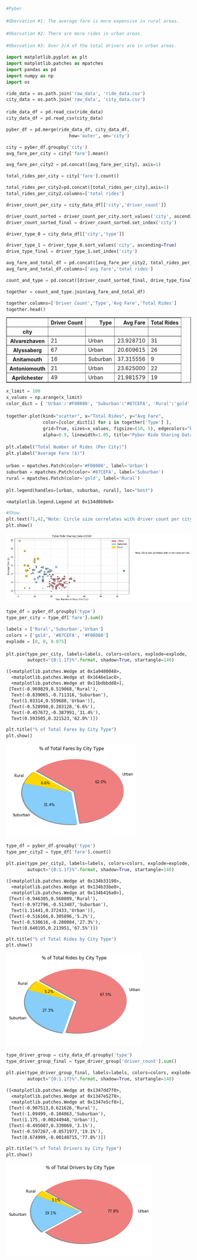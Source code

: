 

```python
#Pyber

#Obervation #1: The average fare is more expensive in rural areas.

#Obervation #2: There are more rides in urban areas.

#Obervation #3: Over 3/4 of the total drivers are in urban areas.
```


```python
import matplotlib.pyplot as plt
import matplotlib.patches as mpatches
import pandas as pd
import numpy as np
import os
```


```python
ride_data = os.path.join('raw_data', 'ride_data.csv')
city_data = os.path.join('raw_data', 'city_data.csv')

ride_data_df = pd.read_csv(ride_data)
city_data_df = pd.read_csv(city_data)
```


```python
pyber_df = pd.merge(ride_data_df, city_data_df,
                        how='outer', on='city')
```


```python
city = pyber_df.groupby('city')
avg_fare_per_city = city['fare'].mean()
```


```python
avg_fare_per_city2 = pd.concat([avg_fare_per_city], axis=1)
```


```python
total_rides_per_city = city['fare'].count()
```


```python
total_rides_per_city2=pd.concat([total_rides_per_city],axis=1)
total_rides_per_city2.columns=['total rides']
```


```python
driver_count_per_city = city_data_df[['city','driver_count']]
```


```python
driver_count_sorted = driver_count_per_city.sort_values('city', ascending=True)
driver_count_sorted_final = driver_count_sorted.set_index('city')
```


```python
driver_type_0 = city_data_df[['city','type']]
```


```python
driver_type_1 = driver_type_0.sort_values('city', ascending=True)
drive_type_final = driver_type_1.set_index('city')
```


```python
avg_fare_and_total_df = pd.concat([avg_fare_per_city2, total_rides_per_city2], axis=1)
avg_fare_and_total_df.columns=['avg fare','total rides']
```


```python
count_and_type = pd.concat([driver_count_sorted_final, drive_type_final], axis=1)
```


```python
together = count_and_type.join(avg_fare_and_total_df)
```


```python
together.columns=['Driver Count','Type','Avg Fare','Total Rides']
together.head()
```




<div>
<style>
    .dataframe thead tr:only-child th {
        text-align: right;
    }

    .dataframe thead th {
        text-align: left;
    }

    .dataframe tbody tr th {
        vertical-align: top;
    }
</style>
<table border="1" class="dataframe">
  <thead>
    <tr style="text-align: right;">
      <th></th>
      <th>Driver Count</th>
      <th>Type</th>
      <th>Avg Fare</th>
      <th>Total Rides</th>
    </tr>
    <tr>
      <th>city</th>
      <th></th>
      <th></th>
      <th></th>
      <th></th>
    </tr>
  </thead>
  <tbody>
    <tr>
      <th>Alvarezhaven</th>
      <td>21</td>
      <td>Urban</td>
      <td>23.928710</td>
      <td>31</td>
    </tr>
    <tr>
      <th>Alyssaberg</th>
      <td>67</td>
      <td>Urban</td>
      <td>20.609615</td>
      <td>26</td>
    </tr>
    <tr>
      <th>Anitamouth</th>
      <td>16</td>
      <td>Suburban</td>
      <td>37.315556</td>
      <td>9</td>
    </tr>
    <tr>
      <th>Antoniomouth</th>
      <td>21</td>
      <td>Urban</td>
      <td>23.625000</td>
      <td>22</td>
    </tr>
    <tr>
      <th>Aprilchester</th>
      <td>49</td>
      <td>Urban</td>
      <td>21.981579</td>
      <td>19</td>
    </tr>
  </tbody>
</table>
</div>




```python
x_limit = 100
x_values = np.arange(x_limit)
color_dict = { 'Urban':'#F08080', 'Suburban':'#87CEFA', 'Rural':'gold' }

together.plot(kind="scatter", x="Total Rides", y="Avg Fare", 
              color=[color_dict[i] for i in together['Type'] ], 
              grid=True, sizes=x_values, figsize=(10, 5), edgecolors="black",
              alpha=0.9, linewidth=1.05, title="Pyber Ride Sharing Data (2016)")

plt.xlabel("Total Number of Rides (Per City)")
plt.ylabel("Average Fare ($)")

urban = mpatches.Patch(color='#F08080', label='Urban')
suburban = mpatches.Patch(color='#87CEFA', label='Suburban')
rural = mpatches.Patch(color='gold', label='Rural')

plt.legend(handles=[urban, suburban, rural], loc="best")
```




    <matplotlib.legend.Legend at 0x134d0b9e8>




```python
#Show
plt.text(71,42,"Note: Circle size correlates with driver count per city")
plt.show()
```


![png](output_17_0.png)



```python
type_df = pyber_df.groupby('type')
type_per_city = type_df['fare'].sum()
```


```python
labels = ['Rural','Suburban','Urban']
colors = ['gold', '#87CEFA', '#F08080']
explode = [0, 0, 0.075]

plt.pie(type_per_city, labels=labels, colors=colors, explode=explode, 
        autopct="{0:1.1f}%".format, shadow=True, startangle=140)
```




    ([<matplotlib.patches.Wedge at 0x1a9480048>,
      <matplotlib.patches.Wedge at 0x1646e1ac8>,
      <matplotlib.patches.Wedge at 0x11bdbbdd8>],
     [Text(-0.969829,0.519068,'Rural'),
      Text(-0.839065,-0.711316,'Suburban'),
      Text(1.03314,0.559688,'Urban')],
     [Text(-0.528998,0.283128,'6.6%'),
      Text(-0.457672,-0.387991,'31.4%'),
      Text(0.593505,0.321523,'62.0%')])




```python
plt.title("% of Total Fares by City Type")
plt.show()
```


![png](output_20_0.png)



```python
type_df = pyber_df.groupby('type')
type_per_city2 = type_df['fare'].count()
```


```python
plt.pie(type_per_city2, labels=labels, colors=colors, explode=explode, 
        autopct="{0:1.1f}%".format, shadow=True, startangle=140)
```




    ([<matplotlib.patches.Wedge at 0x134b33198>,
      <matplotlib.patches.Wedge at 0x134b33be0>,
      <matplotlib.patches.Wedge at 0x134b416a0>],
     [Text(-0.946305,0.560809,'Rural'),
      Text(-0.972796,-0.513487,'Suburban'),
      Text(1.11441,0.372433,'Urban')],
     [Text(-0.516166,0.305896,'5.2%'),
      Text(-0.530616,-0.280084,'27.3%'),
      Text(0.640195,0.213951,'67.5%')])




```python
plt.title("% of Total Rides by City Type")
plt.show()
```


![png](output_23_0.png)



```python
type_driver_group = city_data_df.groupby('type')
type_driver_group_final = type_driver_group['driver_count'].sum()
```


```python
plt.pie(type_driver_group_final, labels=labels, colors=colors, explode=explode, 
        autopct="{0:1.1f}%".format, shadow=True, startangle=140)
```




    ([<matplotlib.patches.Wedge at 0x1347dd7f0>,
      <matplotlib.patches.Wedge at 0x1347e5278>,
      <matplotlib.patches.Wedge at 0x1347e5cf8>],
     [Text(-0.907513,0.621626,'Rural'),
      Text(-1.09499,-0.104863,'Suburban'),
      Text(1.175,-0.00244948,'Urban')],
     [Text(-0.495007,0.339069,'3.1%'),
      Text(-0.597267,-0.0571977,'19.1%'),
      Text(0.674999,-0.00140715,'77.8%')])




```python
plt.title("% of Total Drivers by City Type")
plt.show()
```


![png](output_26_0.png)

